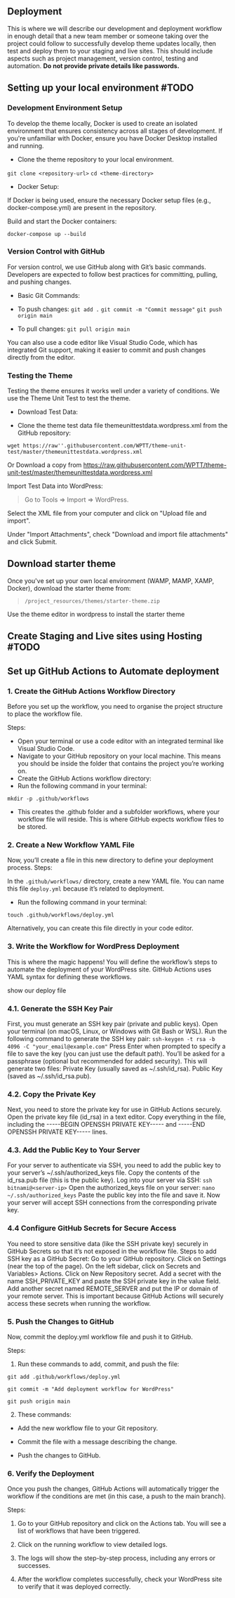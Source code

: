 ## Deployment

This is where we will describe our development and deployment workflow in enough detail that a new team member or someone taking over the project could follow to successfully develop theme updates locally, then test and deploy them to your staging and live sites. This should include aspects such as project management, version control, testing and automation. **Do not provide private details like passwords.**

## Setting up your local environment  #TODO
### Development Environment Setup
To develop the theme locally, Docker is used to create an isolated environment that ensures consistency across all stages of development. If you're unfamiliar with Docker, ensure you have Docker Desktop installed and running.

- Clone the theme repository to your local environment.

`git clone <repository-url>`
`cd <theme-directory>`

- Docker Setup:

If Docker is being used, ensure the necessary Docker setup files (e.g., docker-compose.yml) are present in the repository.

Build and start the Docker containers:

`docker-compose up --build`

### Version Control with GitHub
For version control, we use GitHub along with Git’s basic commands. Developers are expected to follow best practices for committing, pulling, and pushing changes.

* Basic Git Commands:

- To push changes:
`git add .`
`git commit -m "Commit message"`
`git push origin main`

- To pull changes:
`git pull origin main`

You can also use a code editor like Visual Studio Code, which has integrated Git support, making it easier to commit and push changes directly from the editor.

### Testing the Theme
Testing the theme ensures it works well under a variety of conditions. We use the Theme Unit Test to test the theme.

* Download Test Data:

- Clone the theme test data file themeunittestdata.wordpress.xml from the GitHub repository:

`wget https://raw''.githubusercontent.com/WPTT/theme-unit-test/master/themeunittestdata.wordpress.xml`

Or Download a copy from https://raw.githubusercontent.com/WPTT/theme-unit-test/master/themeunittestdata.wordpress.xml

Import Test Data into WordPress:

> Go to Tools => Import => WordPress.

Select the XML file from your computer and click on "Upload file and import".

Under "Import Attachments", check "Download and import file attachments" and click Submit.

## Download starter theme
Once you've set up your own local environment (WAMP, MAMP, XAMP, Docker), download the starter theme from:

> `/project_resources/themes/starter-theme.zip`

Use the theme editor in wordpress to install the starter theme

## Create Staging and Live sites using Hosting  #TODO
## Set up GitHub Actions to Automate deployment
### 1. Create the GitHub Actions Workflow Directory

Before you set up the workflow, you need to organise the project structure to place the workflow file.

Steps:

- Open your terminal or use a code editor with an integrated terminal like Visual Studio Code.
- Navigate to your GitHub repository on your local machine. This means you should be inside the folder that contains the project you’re working on.
- Create the GitHub Actions workflow directory:
- Run the following command in your terminal:

`mkdir -p .github/workflows`

- This creates the .github folder and a subfolder workflows, where your workflow file will reside. This is where GitHub expects workflow files to be stored.

### 2. Create a New Workflow YAML File

Now, you’ll create a file in this new directory to define your deployment process.
Steps:

In the `.github/workflows/` directory, create a new YAML file. You can name this file `deploy.yml` because it’s related to deployment.

- Run the following command in your terminal:

`touch .github/workflows/deploy.yml`

Alternatively, you can create this file directly in your code editor.

### 3. Write the Workflow for WordPress Deployment

This is where the magic happens! You will define the workflow’s steps to automate the deployment of your WordPress site. GitHub Actions uses YAML syntax for defining these workflows.

show our deploy file

### 4.1. Generate the SSH Key Pair
First, you must generate an SSH key pair (private and public keys).
Open your terminal (on macOS, Linux, or Windows with Git Bash or WSL).
Run the following command to generate the SSH key pair:
```ssh-keygen -t rsa -b 4096 -C "your_email@example.com"```
Press Enter when prompted to specify a file to save the key (you can just use the default path).
You’ll be asked for a passphrase (optional but recommended for added security).
This will generate two files:
Private Key (usually saved as ~/.ssh/id_rsa).
Public Key (saved as ~/.ssh/id_rsa.pub).

### 4.2. Copy the Private Key
Next, you need to store the private key for use in GitHub Actions securely.
Open the private key file (id_rsa) in a text editor.
Copy everything in the file, including the -----BEGIN OPENSSH PRIVATE KEY----- and -----END OPENSSH PRIVATE KEY----- lines.
### 4.3. Add the Public Key to Your Server
For your server to authenticate via SSH, you need to add the public key to your server’s ~/.ssh/authorized_keys file.
Copy the contents of the id_rsa.pub file (this is the public key).
Log into your server via SSH:
```ssh bitnami@<server-ip>```
Open the authorized_keys file on your server:
```nano ~/.ssh/authorized_keys```
Paste the public key into the file and save it.
Now your server will accept SSH connections from the corresponding private key.
### 4.4 Configure GitHub Secrets for Secure Access
You need to store sensitive data (like the SSH private key) securely in GitHub Secrets so that it’s not exposed in the workflow file.
Steps to add SSH key as a GitHub Secret:
Go to your GitHub repository.
Click on Settings (near the top of the page).
On the left sidebar, click on Secrets and Variables> Actions.
Click on New Repository secret.
Add a secret with the name SSH_PRIVATE_KEY and paste the SSH private key in the value field.
Add another secret named REMOTE_SERVER and put the IP or domain of your remote server.
This is important because GitHub Actions will securely access these secrets when running the workflow.

### 5. Push the Changes to GitHub

Now, commit the deploy.yml workflow file and push it to GitHub.

Steps:

1. Run these commands to add, commit, and push the file:

`git add .github/workflows/deploy.yml`

`git commit -m "Add deployment workflow for WordPress"`

`git push origin main`

2. These commands:

- Add the new workflow file to your Git repository.

- Commit the file with a message describing the change.

- Push the changes to GitHub.
### 6. Verify the Deployment
Once you push the changes, GitHub Actions will automatically trigger the workflow if the conditions are met (in this case, a push to the main branch).

Steps:

1. Go to your GitHub repository and click on the Actions tab. You will see a list of workflows that have been triggered.

2. Click on the running workflow to view detailed logs.

3. The logs will show the step-by-step process, including any errors or successes.

4. After the workflow completes successfully, check your WordPress site to verify that it was deployed correctly.
